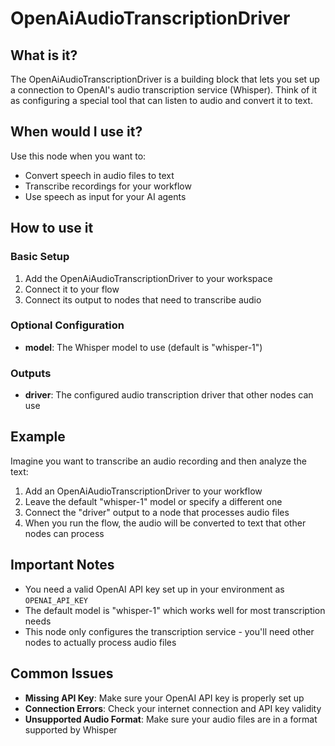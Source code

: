 # OpenAiAudioTranscriptionDriver

## What is it?

The OpenAiAudioTranscriptionDriver is a building block that lets you set up a connection to OpenAI's audio transcription service (Whisper). Think of it as configuring a special tool that can listen to audio and convert it to text.

## When would I use it?
Use this node when you want to:
- Convert speech in audio files to text
- Transcribe recordings for your workflow
- Use speech as input for your AI agents

## How to use it

### Basic Setup

1. Add the OpenAiAudioTranscriptionDriver to your workspace
1. Connect it to your flow
1. Connect its output to nodes that need to transcribe audio

### Optional Configuration
- **model**: The Whisper model to use (default is "whisper-1")

### Outputs
- **driver**: The configured audio transcription driver that other nodes can use

## Example
Imagine you want to transcribe an audio recording and then analyze the text:

1. Add an OpenAiAudioTranscriptionDriver to your workflow
1. Leave the default "whisper-1" model or specify a different one
1. Connect the "driver" output to a node that processes audio files
1. When you run the flow, the audio will be converted to text that other nodes can process

## Important Notes
- You need a valid OpenAI API key set up in your environment as `OPENAI_API_KEY`
- The default model is "whisper-1" which works well for most transcription needs
- This node only configures the transcription service - you'll need other nodes to actually process audio files

## Common Issues
- **Missing API Key**: Make sure your OpenAI API key is properly set up
- **Connection Errors**: Check your internet connection and API key validity
- **Unsupported Audio Format**: Make sure your audio files are in a format supported by Whisper